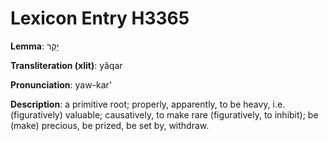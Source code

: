 # Lexicon Entry H3365

**Lemma**: יָקַר

**Transliteration (xlit)**: yâqar

**Pronunciation**: yaw-kar'

**Description**:
a primitive root; properly, apparently, to be heavy, i.e. (figuratively) valuable; causatively, to make rare (figuratively, to inhibit); be (make) precious, be prized, be set by, withdraw.
